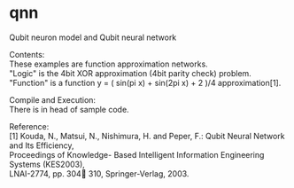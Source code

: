 # qnn
Qubit neuron model and Qubit neural network

Contents:  
These examples are function approximation networks.  
"Logic" is the 4bit XOR approximation (4bit parity check) problem.  
"Function" is a function y = ( sin(pi x) + sin(2pi x) + 2 )/4 approximation[1].

Compile and Execution:  
There is in head of sample code.

Reference:  
[1] Kouda, N., Matsui, N., Nishimura, H. and Peper, F.: 
    Qubit Neural Network and Its Efficiency,   
    Proceedings of Knowledge- Based Intelligent Information Engineering Systems (KES2003),   
    LNAI-2774, pp. 304 310, Springer-Verlag, 2003.  


